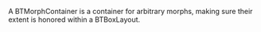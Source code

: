 A BTMorphContainer is a container for arbitrary morphs, making sure their extent is honored within a BTBoxLayout.